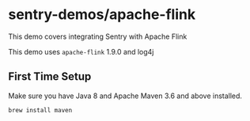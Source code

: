 # sentry-demos/apache-flink

This demo covers integrating Sentry with Apache Flink

This demo uses `apache-flink` 1.9.0 and log4j

## First Time Setup

Make sure you have Java 8 and Apache Maven 3.6 and above installed.

```bash
brew install maven
```

